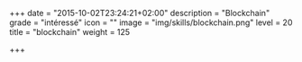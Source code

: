 +++
date = "2015-10-02T23:24:21+02:00"
description = "Blockchain"
grade = "intéressé"
icon = ""
image = "img/skills/blockchain.png"
level = 20
title = "blockchain"
weight = 125

+++

